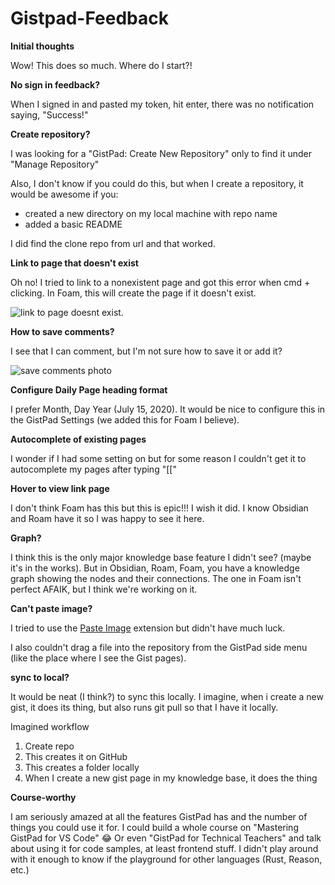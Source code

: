 # Gistpad-Feedback

**Initial thoughts**

Wow! This does so much. Where do I start?!

**No sign in feedback?**

When I signed in and pasted my token, hit enter, there was no notification saying, "Success!"

**Create repository?**

I was looking for a "GistPad: Create New Repository" only to find it under "Manage Repository"

Also, I don't know if you could do this, but when I create a repository, it would be awesome if you:

- created a new directory on my local machine with repo name
- added a basic README

I did find the clone repo from url and that worked.

**Link to page that doesn't exist**

Oh no! I tried to link to a nonexistent page and got this error when cmd + clicking. In Foam, this will create the page if it doesn't exist.


![link to page doesnt exist.](https://i.ibb.co/1d4D0t0/image-1.png)

**How to save comments?**

I see that I can comment, but I'm not sure how to save it or add it?

![save comments photo](https://i.ibb.co/61Mwg2p/save-comments.png)

**Configure Daily Page heading format**

I prefer Month, Day Year (July 15, 2020). It would be nice to configure this in the GistPad Settings (we added this for Foam I believe).

**Autocomplete of existing pages**

I wonder if I had some setting on but for some reason I couldn't get it to autocomplete my pages after typing "[["

**Hover to view link page**

I don't think Foam has this but this is epic!!! I wish it did. I know Obsidian and Roam have it so I was happy to see it here.

**Graph?**

I think this is the only major knowledge base feature I didn't see? (maybe it's in the works). But in Obsidian, Roam, Foam, you have a knowledge graph showing the nodes and their connections. The one in Foam isn't perfect AFAIK, but I think we're working on it.

**Can't paste image?**

I tried to use the [Paste Image](https://marketplace.visualstudio.com/items?itemName=mushan.vscode-paste-image) extension but didn't have much luck.

I also couldn't drag a file into the repository from the GistPad side menu (like the place where I see the Gist pages).

**sync to local?**

It would be neat (I think?) to sync this locally. I imagine, when i create a new gist, it does its thing, but also runs git pull so that I have it locally.

Imagined workflow

1. Create repo
2. This creates it on GitHub
3. This creates a folder locally
4. When I create a new gist page in my knowledge base, it does the thing 

**Course-worthy**

I am seriously amazed at all the features GistPad has and the number of things you could use it for. I could build a whole course on "Mastering GistPad for VS Code" 😂 Or even "GistPad for Technical Teachers" and talk about using it for code samples, at least frontend stuff. I didn't play around with it enough to know if the playground for other languages (Rust, Reason, etc.)